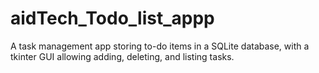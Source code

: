 # aidTech_Todo_list_appp
A task management app storing to-do items in a SQLite database, with a tkinter GUI allowing adding, deleting, and listing tasks.
